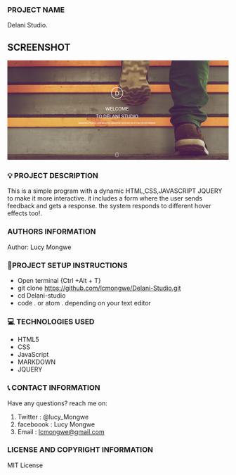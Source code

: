 ### PROJECT NAME

Delani Studio.

## SCREENSHOT

![DELANI STUDIO](images/delani.png)

### :bulb: PROJECT DESCRIPTION

This is a simple program with a dynamic HTML,CSS,JAVASCRIPT JQUERY to make it more interactive. it includes a form where the user sends feedback and gets a response. the system responds to different hover effects too!.

### AUTHORS INFORMATION

Author: Lucy Mongwe

### :pushpin:PROJECT SETUP INSTRUCTIONS

- Open terminal {Ctrl +Alt + T}
- git clone https://github.com/lcmongwe/Delani-Studio.git
- cd Delani-studio
- code . or atom . depending on your text editor

### :computer: TECHNOLOGIES USED

- HTML5
- CSS
- JavaScript
- MARKDOWN
- JQUERY

### :telephone_receiver: CONTACT INFORMATION

Have any questions? reach me on:

1. Twitter : @lucy_Mongwe
2. faceboook : Lucy Mongwe
3. Email : lcmongwe@gmail.com

### LICENSE AND COPYRIGHT INFORMATION

MIT License
